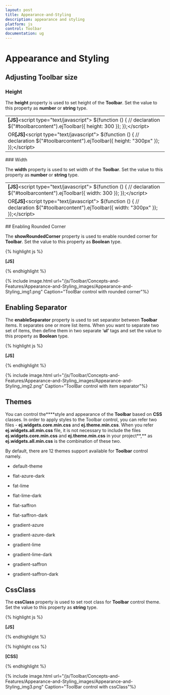 ```yaml
---
layout: post
title: Appearance-and-Styling
description: appearance and styling 
platform: js
control: Toolbar
documentation: ug
---
```


# Appearance and Styling 

## Adjusting Toolbar size

### Height

The **height** property is used to set height of the **Toolbar**. Set the value to this property as **number** or **string** type.

<table>
<tr>
<td>
<b>[JS]</b>&lt;script type="text/javascript"&gt;    $(function () {        // declaration        $("#toolbarcontent").ejToolbar({ height: 300 });    });&lt;/script&gt;</td></tr>
<tr>
<td>
                                OR<b>[JS]</b>&lt;script type="text/javascript"&gt;    $(function () {        // declaration        $("#toolbarcontent").ejToolbar({ height: "300px" });    });&lt;/script&gt;</td></tr>
</table>
### Width

The **width** property is used to set width of the **Toolbar**. Set the value to this property as **number** or **string** type.

<table>
<tr>
<td>
<b>[JS]</b>&lt;script type="text/javascript"&gt;    $(function () {        // declaration        $("#toolbarcontent").ejToolbar({ width: 300 });    });&lt;/script&gt;</td></tr>
<tr>
<td>
                             OR<b>[JS]</b>&lt;script type="text/javascript"&gt;    $(function () {        // declaration        $("#toolbarcontent").ejToolbar({ width: "300px" });    });&lt;/script&gt;</td></tr>
</table>
## Enabling Rounded Corner 

The **showRoundedCorner** property is used to enable rounded corner for **Toolbar**. Set the value to this property as **Boolean** type.

{% highlight js %}

**[JS]**
<script type="text/javascript">
    $(function () {
        // declaration
        $("#toolbarcontent").ejToolbar({ showRoundedCorner: true });
    });
</script>


{% endhighlight %}



{% include image.html url="/js/Toolbar/Concepts-and-Features/Appearance-and-Styling_images/Appearance-and-Styling_img1.png" Caption="ToolBar control with rounded corner"%}

## Enabling Separator 

The **enableSeparator** property is used to set separator between **Toolbar** items. It separates one or more list items. When you want to separate two set of items, then define them in two separate ‘**ul’** tags and set the value to this property as **Boolean** type.

{% highlight js %}

**[JS]**
<script type="text/javascript">
    $(function () {
        // declaration
        $("#toolbarcontent").ejToolbar({ enableSeparator: true });
    });
</script>


{% endhighlight %}



{% include image.html url="/js/Toolbar/Concepts-and-Features/Appearance-and-Styling_images/Appearance-and-Styling_img2.png" Caption="ToolBar control with item separator"%}

## Themes

You can control the****style and appearance of the **Toolbar** based on **CSS** classes. In order to apply styles to the Toolbar control, you can refer two files - **ej.widgets.core.min.css** and **ej.theme.min.css**. When you refer **ej.widgets.all.min.css** file, it is not necessary to include the files **ej.widgets.core.min.css** and **ej.theme.min.css** in your project**,** as **ej.widgets.all.min.css** is the combination of these two. 

By default, there are 12 themes support available for **Toolbar** control namely.

* default-theme

* flat-azure-dark

* fat-lime

* flat-lime-dark

* flat-saffron

* flat-saffron-dark

* gradient-azure

* gradient-azure-dark

* gradient-lime

* gradient-lime-dark

* gradient-saffron

* gradient-saffron-dark

## CssClass 

The **cssClass** property is used to set root class for **Toolbar** control theme. Set the value to this property as **string** type.

{% highlight js %}

**[JS]**
<script type="text/javascript">
    $(function () {
        // declaration
        $("#toolbarcontent").ejToolbar({ width: "290px", cssClass: "gradient-lime" });
    });
</script>


{% endhighlight %}



{% highlight css %}

**[CSS]**    
<style>
    .gradient-lime {
        background-color: yellowgreen;
    }
</style>


{% endhighlight %}



{% include image.html url="/js/Toolbar/Concepts-and-Features/Appearance-and-Styling_images/Appearance-and-Styling_img3.png" Caption="ToolBar control with cssClass"%}

